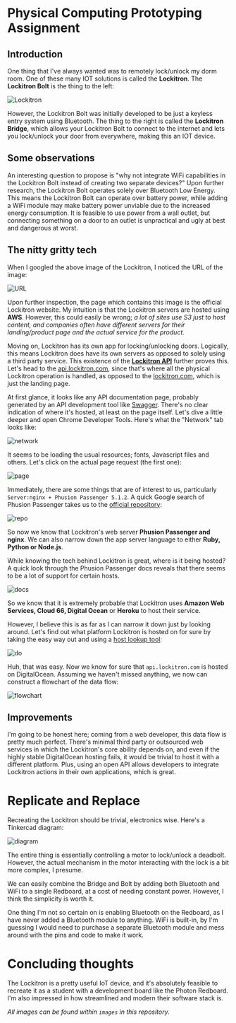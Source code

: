 # Physical Computing Prototyping Assignment

## Introduction
One thing that I've always wanted was to remotely lock/unlock my dorm room. One of these many IOT solutions is called the **Lockitron**. The **Lockitron Bolt** is the thing to the left:

![Lockitron](https://i.imgur.com/gqgpjeN.jpg)

However, the Lockitron Bolt was initially developed to be just a keyless entry system using Bluetooth. The thing to the right is called the **Lockitron Bridge**, which allows your Lockitron Bolt to connect to the internet and lets you lock/unlock your door from everywhere, making this an IOT device.

## Some observations

An interesting question to propose is "why not integrate WiFi capabilities in the Lockitron Bolt instead of creating two separate devices?" Upon further research, the Lockitron Bolt operates solely over Bluetooth Low Energy. This means the Lockitron Bolt can operate over battery power, while adding a WiFi module may make battery power unviable due to the increased energy consumption. It is feasible to use power from a wall outlet, but connecting something on a door to an outlet is unpractical and ugly at best and dangerous at worst.

## The nitty gritty tech

When I googled the above image of the Lockitron, I noticed the URL of the image: 

![URL](https://i.imgur.com/L5ISmR0.png)

Upon further inspection, the page which contains this image is the official Lockitron website. My intuition is that the Lockitron servers are hosted using **AWS**. However, this could easily be wrong; *a lot of sites use S3 just to host content, and companies often have different servers for their landing/product page and the actual service for the product.*

Moving on, Lockitron has its own app for locking/unlocking doors. Logically, this means Lockitron does have its own servers as opposed to solely using a third party service. This existence of the **[Lockitron API](https://api.lockitron.com/)** further proves this. Let's head to the [api.lockitron.com](https://api.lockitron.com/), since that's where all the physical Lockitron operation is handled, as opposed to the [lockitron.com](https://lockitron.com), which is just the landing page.

At first glance, it looks like any API documentation page, probably generated by an API development tool like [Swagger](https://swagger.io/). There's no clear indication of where it's hosted, at least on the page itself. Let's dive a little deeper and open Chrome Developer Tools. Here's what the "Network" tab looks like:

![network](https://i.imgur.com/kFnsLxp.png)

It seems to be loading the usual resources; fonts, Javascript files and others. Let's click on the actual page request (the first one):

![page](https://i.imgur.com/27xBMYJ.png)

Immediately, there are some things that are of interest to us, particularly `Server:nginx + Phusion Passenger 5.1.2`. A quick Google search of Phusion Passenger takes us to the [official repository](https://github.com/phusion/passenger):

![repo](https://i.imgur.com/sUXdSP2.png)

So now we know that Lockitron's web server **Phusion Passenger and nginx**. We can also narrow down the app server language to either **Ruby, Python or Node.js**.

While knowing the tech behind Lockitron is great, where is it being hosted? A quick look through the Phusion Passenger docs reveals that there seems to be a lot of support for certain hosts.

![docs](https://i.imgur.com/fiS0avU.png)

So we know that it is extremely probable that Lockitron uses **Amazon Web Services, Cloud 66, Digital Ocean** or **Heroku** to host their service.

However, I believe this is as far as I can narrow it down just by looking around. Let's find out what platform Lockitron is hosted on for sure by taking the easy way out and using a [host lookup tool](https://hostadvice.com/tools/whois/#api.lockitron.com):

![do](https://i.imgur.com/oM1wcwM.png)

Huh, that was easy. Now we know for sure that `api.lockitron.com` is hosted on DigitalOcean. Assuming we haven't missed anything, we now can construct a flowchart of the data flow:

![flowchart](https://i.imgur.com/T1JBnPF.png)

## Improvements

I'm going to be honest here; coming from a web developer, this data flow is pretty much perfect. There's minimal third party or outsourced web services in which the Lockitron's core ability depends on, and even if the highly stable DigitalOcean hosting fails, it would be trivial to host it with a different platform. Plus, using an open API allows developers to integrate Lockitron actions in their own applications, which is great.

# Replicate and Replace

Recreating the Lockitron should be trivial, electronics wise. Here's a Tinkercad diagram:

![diagram](https://i.imgur.com/VXkuQ4T.png)

The entire thing is essentially controlling a motor to lock/unlock a deadbolt. However, the actual mechanism in the motor interacting with the lock is a bit more complex, I presume.

We can easily combine the Bridge and Bolt by adding both Bluetooth and WiFi to a single Redboard, at a cost of needing constant power. However, I think the simplicity is worth it.

One thing I'm not so certain on is enabling Bluetooth on the Redboard, as I have never added a Bluetooth module to anything. WiFi is built-in, by I'm guessing I would need to purchase a separate Bluetooth module and mess around with the pins and code to make it work.

# Concluding thoughts

The Lockitron is a pretty useful IoT device, and it's absolutely feasible to recreate it as a student with a development board like the Photon Redboard. I'm also impressed in how streamlined and modern their software stack is.

*All images can be found within `images` in this repository.*
